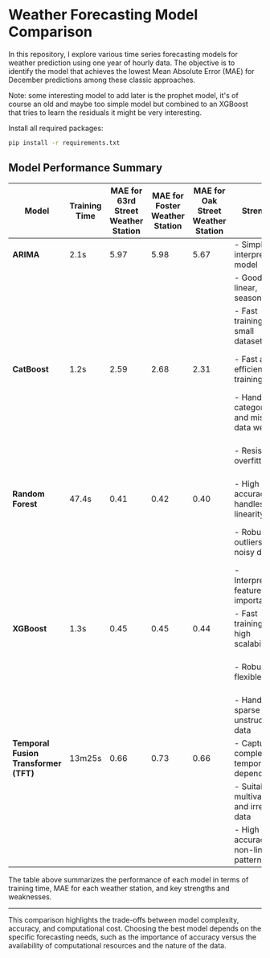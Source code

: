 # Weather Forecasting Model Comparison

In this repository, I explore various time series forecasting models for weather prediction using one year of hourly data. The objective is to identify the model that achieves the lowest Mean Absolute Error (MAE) for December predictions among these classic approaches.

Note: some interesting model to add later is the prophet model, it's of course an old and maybe too simple model but combined to an XGBoost that tries to learn the residuals it might be very interesting.

Install all required packages:
   ```bash
   pip install -r requirements.txt
   ```

## Model Performance Summary

| Model                       | Training Time | MAE for 63rd Street Weather Station | MAE for Foster Weather Station | MAE for Oak Street Weather Station | Strengths                                           | Weaknesses                                           |
|-----------------------------|---------------|-------------------------------------|--------------------------------|------------------------------------|-----------------------------------------------------|------------------------------------------------------|
| **ARIMA**                   | 2.1s          | 5.97                                | 5.98                           | 5.67                               | - Simple and interpretable model                   | - Assumes linearity and stationarity                  |
|                             |               |                                     |                                |                                    | - Good for linear, seasonal data                   | - High error on complex patterns                      |
|                             |               |                                     |                                |                                    | - Fast training on small datasets                  | - Struggles with multivariate forecasting             |
| **CatBoost**                | 1.2s          | 2.59                                | 2.68                           | 2.31                               | - Fast and efficient training                       | - Moderate accuracy for complex sequences             |
|                             |               |                                     |                                |                                    | - Handles categorical and missing data well         | - Requires careful parameter tuning                   |
|                             |               |                                     |                                |                                    | - Resistant to overfitting                          | - Less interpretable than simpler models              |
| **Random Forest**           | 47.4s         | 0.41                                | 0.42                           | 0.40                               | - High accuracy and handles non-linearity           | - Long training time, memory-intensive                |
|                             |               |                                     |                                |                                    | - Robust to outliers and noisy data                 | - Limited long-term forecasting capabilities          |
|                             |               |                                     |                                |                                    | - Interpretable feature importance                  | - Prone to overfitting if not tuned                   |
| **XGBoost**                 | 1.3s          | 0.45                                | 0.45                           | 0.44                               | - Fast training and high scalability                | - Moderate accuracy on highly non-linear data         |
|                             |               |                                     |                                |                                    | - Robust and flexible                               | - Sensitive to overfitting on small datasets          |
|                             |               |                                     |                                |                                    | - Handles sparse and unstructured data              | - Parameter tuning can be complex                     |
| **Temporal Fusion Transformer (TFT)** | 13m25s | 0.66                                | 0.73                           | 0.66                               | - Captures complex temporal dependencies            | - Very long training time, requires GPU for speed     |
|                             |               |                                     |                                |                                    | - Suitable for multivariate and irregular data      | - High computational cost                             |
|                             |               |                                     |                                |                                    | - High accuracy for non-linear patterns             | - Large data requirement for optimal performance      |

The table above summarizes the performance of each model in terms of training time, MAE for each weather station, and key strengths and weaknesses.

---

This comparison highlights the trade-offs between model complexity, accuracy, and computational cost. Choosing the best model depends on the specific forecasting needs, such as the importance of accuracy versus the availability of computational resources and the nature of the data.
